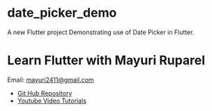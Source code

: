 # date_picker_demo

A new Flutter project Demonstrating use of Date Picker in Flutter.

# Learn Flutter with Mayuri Ruparel


Email: mayuri2411@gmail.com

- [Git Hub Repository](https://github.com/mayuriruparel/flutter_demo_apps)
- [Youtube Video Tutorials](https://www.youtube.com/channel/UCZt89L51JcD17IjIyipWPhQ)

